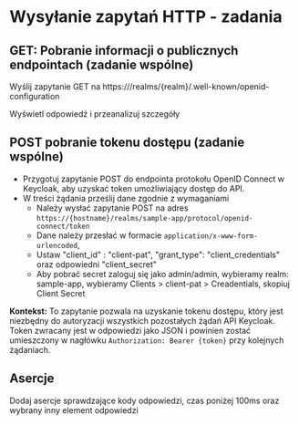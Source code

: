 # Wysyłanie zapytań HTTP - zadania

## GET: Pobranie informacji o publicznych endpointach (zadanie wspólne)

Wyślij zapytanie GET na https://<ip>/realms/{realm}/.well-known/openid-configuration

Wyświetl odpowiedź i przeanalizuj szczegóły

## POST pobranie tokenu dostępu (zadanie wspólne)

* Przygotuj zapytanie POST do endpointa protokołu OpenID Connect w Keycloak, aby uzyskać token umożliwiający dostęp do API.
* W treści żądania prześlij dane zgodnie z wymaganiami
    * Należy wysłać zapytanie POST na adres `https://{hostname}/realms/sample-app/protocol/openid-connect/token`
    * Dane należy przesłać w formacie `application/x-www-form-urlencoded`, 
    * Ustaw "client_id" : "client-pat", "grant_type": "client_credentials" oraz odpowiedni "client_secret" 
    * Aby pobrać secret zaloguj się jako admin/admin, wybieramy realm: sample-app, wybieramy Clients > client-pat > Creadentials, skopiuj Client Secret 

**Kontekst:**
To zapytanie pozwala na uzyskanie tokenu dostępu, który jest niezbędny do autoryzacji wszystkich pozostałych żądań API Keycloak. Token zwracany jest w odpowiedzi jako JSON i powinien zostać umieszczony w nagłówku `Authorization: Bearer {token}` przy kolejnych żądaniach.

## Asercje

Dodaj asercje sprawdzające kody odpowiedzi, czas poniżej 100ms oraz wybrany inny element odpowiedzi


  

